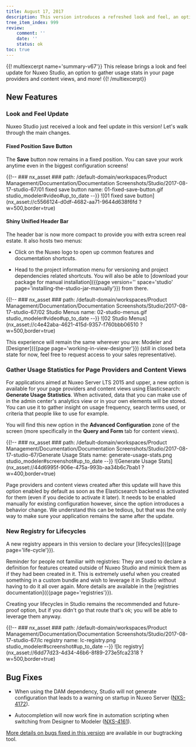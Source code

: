 ```yaml
---
title: August 17, 2017
description: This version introduces a refreshed look and feel, an option to collect usage statistics in your page providers and content views, and more!
tree_item_index: 999
review:
    comment: ''
    date: ''
    status: ok
toc: true
---
```


{{! multiexcerpt name='summary-v67'}}
This release brings a look and feel update for Nuxeo Studio, an option to gather usage stats in your page providers and content views, and more!
{{! /multiexcerpt}}

## New Features

### Look and Feel Update
Nuxeo Studio just received a look and feel update in this version! Let's walk through the main changes.

#### Fixed Position Save Button
The **Save** button now remains in a fixed position. You can save your work anytime even in the biggest configuration screens!

{{!--     ### nx_asset ###
    path: /default-domain/workspaces/Product Management/Documentation/Documentation Screenshots/Studio/2017-08-17-studio-67/01 fixed save button
    name: 01-fixed-save-button.gif
    studio_modeler#video#up_to_date
--}}
![01 fixed save button](nx_asset://c5566124-d0df-4682-aa71-9644d638f6fd ?w=500,border=true)

#### Shiny Unified Header Bar
The header bar is now more compact to provide you with extra screen real estate. It also hosts two menus:

* Click on the Nuxeo logo to open up common features and documentation shortcuts.

* Head to the project information menu for versioning and project dependencies related shortcuts. You will also be able to [download your package for manual installation]({{page version='' space='studio' page='installing-the-studio-jar-manually'}}) from there.

{{!--     ### nx_asset ###
    path: /default-domain/workspaces/Product Management/Documentation/Documentation Screenshots/Studio/2017-08-17-studio-67/02 Studio Menus
    name: 02-studio-menus.gif
    studio_modeler#video#up_to_date
--}}
![02 Studio Menus](nx_asset://c4e42aba-4621-415d-9357-f760bbb06510 ?w=500,border=true)

This experience will remain the same wherever you are: Modeler and [Designer]({{page page='working-in-view-designer'}}) (still in closed beta state for now, feel free to request access to your sales representative).

### Gather Usage Statistics for Page Providers and Content Views

For applications aimed at Nuxeo Server LTS 2015 and upper, a new option is available for your page providers and content views using Elasticsearch: **Generate Usage Statistics**. When activated, data that you can make use of in the admin center's analytics view or in your own elements will be stored. You can use it to gather insight on usage frequency, search terms used, or criteria that people like to use for example.

You will find this new option in the **Advanced Configuration** zone of the screen (more specifically in the **Query and Form** tab for content views).

{{!--     ### nx_asset ###
    path: /default-domain/workspaces/Product Management/Documentation/Documentation Screenshots/Studio/2017-08-17-studio-67/Generate Usage Stats
    name: generate-usage-stats.png
    studio_modeler#screenshot#up_to_date
--}}
![Generate Usage Stats](nx_asset://44d6995f-906e-475a-993b-aa34b6c7bab1 ?w=400,border=true)

Page providers and content views created after this update will have this option enabled by default as soon as the Elasticsearch backend is activated for them (even if you decide to activate it later). It needs to be enabled manually for existing configuration however, since the option introduces a behavior change. We understand this can be tedious, but that was the only way to make sure your application remains the same after the update.

### New Registry for Lifecycles

A new registry appears in this version to declare your [lifecycles]({{page page='life-cycle'}}).

Reminder for people not familiar with registries: They are used to declare a definition for features created outside of Nuxeo Studio and mimick them as if they had been created in it. This is extremely useful when you created something in a custom bundle and wish to leverage it in Studio without having to do it all over again. More details are available in the [registries documentation]({{page page='registries'}}).

Creating your lifecycles in Studio remains the recommended and future-proof option, but if you didn't go that route that's ok; you will be able to leverage them anyway.

{{!--     ### nx_asset ###
    path: /default-domain/workspaces/Product Management/Documentation/Documentation Screenshots/Studio/2017-08-17-studio-67/lc registry
    name: lc-registry.png
    studio_modeler#screenshot#up_to_date
--}}
![lc registry](nx_asset://6dd77d23-4d34-46b6-8f89-273e5fca2318 ?w=500,border=true)

## Bug Fixes

- When using the DAM dependency, Studio will not generate configuration that leads to a warning on startup in Nuxeo Server ([NXS-4172](https://jira.nuxeo.com/browse/NXS-4172)).

- Autocompletion will now work fine in automation scripting when switching from Designer to Modeler ([NXS-4161](https://jira.nuxeo.com/browse/NXS-4161)).

[More details on bugs fixed in this version](https://jira.nuxeo.com/issues/?jql=fixVersion%20%3D%20%2267%22%20AND%20project%20%3D%20NXS) are available in our bugtracking tool.
